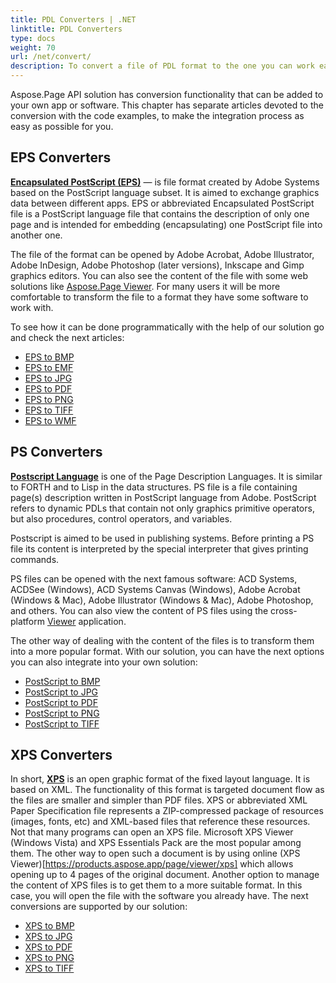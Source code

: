 ```yaml
---
title: PDL Converters | .NET
linktitle: PDL Converters
type: docs
weight: 70
url: /net/convert/
description: To convert a file of PDL format to the one you can work easier like PDF, BMP, JPG, etc. use this API for .NET solution. See the examples depicted in the code.
---
```


Aspose.Page API solution has conversion functionality that can be added to your own app or software. This chapter has separate articles devoted to the conversion with the code examples, to make the integration process as easy as possible for you.

## EPS Converters ##

**[Encapsulated PostScript (EPS)](https://docs.aspose.com/page/net/what-is-eps-file/)** — is file format created by Adobe Systems based on the
PostScript language subset. It is aimed to exchange graphics data between different apps. 
EPS or abbreviated Encapsulated PostScript file is a PostScript language file that contains the description of only one page and is intended for embedding (encapsulating) one PostScript file into another one. 

The file of the format can be opened by Adobe Acrobat, Adobe Illustrator, Adobe InDesign, Adobe Photoshop (later versions), Inkscape and Gimp graphics editors. You can also see the content of the file with some web solutions like [Aspose.Page Viewer](https://products.aspose.app/page/viewer). For many users it will be more comfortable to transform the file to a format they have some software to work with.

To see how it can be done programmatically with the help of our solution go and check the next articles:
- [EPS to BMP](https://docs.aspose.com/page/net/convert/eps-to-bmp/)
- [EPS to EMF](https://docs.aspose.com/page/net/convert/eps-to-emf/)
- [EPS to JPG](https://docs.aspose.com/page/net/convert/eps-to-jpg/) 
- [EPS to PDF](https://docs.aspose.com/page/net/convert/eps-to-pdf/) 
- [EPS to PNG](https://docs.aspose.com/page/net/convert/eps-to-png/)
- [EPS to TIFF](https://docs.aspose.com/page/net/convert/eps-to-tiff/)
- [EPS to WMF](https://docs.aspose.com/page/net/convert/eps-to-wmf/)

## PS Converters ##
**[Postscript Language](https://docs.aspose.com/page/net/what-is-ps-file/)** is one of the Page Description Languages. It is similar to FORTH and to Lisp in the data structures.
PS file is a file containing page(s) description written in PostScript language from Adobe. PostScript refers to dynamic PDLs that contain not only graphics primitive operators, but also procedures, control operators, and variables.

Postscript is aimed to be used in publishing systems. Before printing a PS file its content is interpreted by the special interpreter that gives printing commands.


PS files can be opened with the next famous software: ACD Systems, ACDSee (Windows), ACD Systems Canvas (Windows), Adobe Acrobat (Windows & Mac), Adobe Illustrator (Windows & Mac), Adobe Photoshop, and others. You can also view the content of PS files using the cross-platform [Viewer](https://products.aspose.app/page/viewer/ps) application.

The other way of dealing with the content of the files is to transform them into a more popular format. With our solution, you can have the next options you can also integrate into your own solution:
- [PostScript to BMP](https://docs.aspose.com/page/net/convert/ps-to-bmp/)
- [PostScript to JPG](https://docs.aspose.com/page/net/convert/ps-to-jpg/) 
- [PostScript to PDF](https://docs.aspose.com/page/net/convert/ps-to-pdf/) 
- [PostScript to PNG](https://docs.aspose.com/page/net/convert/ps-to-png/) 
- [PostScript to TIFF](https://docs.aspose.com/page/net/convert/ps-to-tiff/) 

## XPS Converters ##
In short, **[XPS](https://docs.aspose.com/page/net/what-is-xps-file/)** is an open graphic format of the fixed layout language. It is based on XML. The functionality of this format is targeted document flow as the files are smaller and simpler than PDF files.
XPS or abbreviated XML Paper Specification file represents a ZIP-compressed package of resources (images, fonts, etc) and XML-based files that reference these resources. 
Not that many programs can open an XPS file. Microsoft XPS Viewer (Windows Vista) and XPS Essentials Pack are the most popular among them. The other way to open such a document is by using online (XPS Viewer)[https://products.aspose.app/page/viewer/xps] which allows opening up to 4 pages of the original document.
Another option to manage the content of XPS files is to get them to a more suitable format. In this case, you will open the file with the software you already have. The next conversions are supported by our solution:

- [XPS to BMP](https://docs.aspose.com/page/net/convert/xps-to-bmp/)
- [XPS to JPG](https://docs.aspose.com/page/net/convert/xps-to-jpg/) 
- [XPS to PDF](https://docs.aspose.com/page/net/convert/xps-to-pdf/) 
- [XPS to PNG](https://docs.aspose.com/page/net/convert/xps-to-png/) 
- [XPS to TIFF](https://docs.aspose.com/page/net/convert/xps-to-tiff/) 
 



